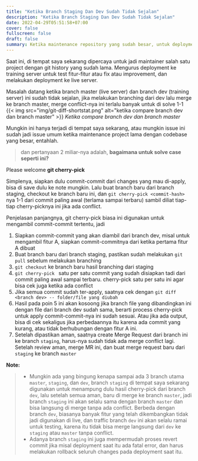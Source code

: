 ```yaml
---
title: "Ketika Branch Staging Dan Dev Sudah Tidak Sejalan"
description: "Ketika Branch Staging Dan Dev Sudah Tidak Sejalan"
date: 2022-04-29T05:51:58+07:00
cover: false
fullscreen: false
draft: false
summary: Ketika maintenance repository yang sudah besar, untuk deployment ini tidak bisa langsung merge dari branch dev ke branch master. Artikel ini berisi langkah-langkah untuk apply commit tertentu dari branch dev ke staging atau master. 
---
```


Saat ini, di tempat saya sekarang dipercaya untuk jadi maintainer salah satu project dengan git history yang sudah lama. Mengurus deployment ke training server untuk test fitur-fitur atau fix atau improvement, dan melakukan deployment ke live server. 

Masalah datang ketika branch master (live server) dan branch dev (training server) ini sudah tidak sejalan, jika melakukan branching dari dev lalu merge ke branch master, merge conflict-nya ini terlalu banyak untuk di solve 1-1
{{< img src="img/git-diff-shortstat.png" alt="ketika compare branch dev dan branch master" >}}
*Ketika compare branch dev dan branch master*

Mungkin ini hanya terjadi di tempat saya sekarang, atau mungkin issue ini sudah jadi issue umum ketika maintenance project lama dengan codebase yang besar, entahlah.

> dan pertanyaan 2 miliar-nya adalah, **bagaimana untuk solve case seperti ini?**

Please welcome **git cherry-pick**

Simplenya, siapkan dulu commit-commit dari changes yang mau di-apply, bisa di save dulu ke note mungkin. Lalu buat branch baru dari branch staging, checkout ke branch baru ini, dan `git cherry-pick <commit-hash>` nya 1-1 dari commit paling awal (terlama sampai terbaru) sambil diliat tiap-tiap cherry-picknya ini jika ada conflict.

Penjelasan panjangnya, git cherry-pick biasa ini digunakan untuk mengambil commit-commit tertentu, jadi
1. Siapkan commit-commit yang akan diambil dari branch dev, misal untuk mengambil fitur A, siapkan commit-commitnya dari ketika pertama fitur A dibuat
2. Buat branch baru dari branch staging, pastikan sudah melakukan `git pull` sebelum melakukan branching
3. `git checkout` ke branch baru hasil branching dari staging
4. `git cherry-pick ` satu per satu commit yang sudah disiapkan tadi dari commit paling awal sampai terbaru. cherry-pick satu per satu ini agar bisa cek juga ketika ada conflict
5. Jika semua commit sudah ter-apply, saatnya cek dengan `git diff <branch dev> -- folder/file yang diubah`
6. Hasil pada poin 5 ini akan kosoong jika branch file yang dibandingkan ini dengan file dari branch dev sudah sama, berarti process cherry-pick untuk apply commit-commit-nya ini sudah sesuai. Atau jika ada output, bisa di cek sekaligus jika perbedaannya itu karena ada commit yang kurang, atau tidak berhubungan dengan fitur A ini.
7. Setelah dipastikan aman, saatnya create Merge Request dari branch ini ke branch `staging`, harus-nya sudah tidak ada merge conflict lagi. Setelah review aman, merge MR ini, dan buat merge request baru dari `staging` ke branch `master`

**Note:** 
> - Mungkin ada yang bingung kenapa sampai ada 3 branch utama `master`, `staging`, dan `dev`, branch `staging` di tempat saya sekarang digunakan untuk menampung dulu hasil cherry-pick dari branch `dev`, lalu setelah semua aman, baru di merge ke branch `master`, jadi branch `staging` ini akan selalu sama dengan branch `master` dan bisa langsung di merge tanpa ada conflict. Berbeda dengan branch `dev`, biasanya banyak fitur yang telah dikembangkan tidak jadi digunakan di live, dan traffic branch `dev` ini akan selalu ramai untuk testing, karena itu tidak bisa merge langsung dari `dev` ke `staging` atau `master` tanpa conflict. 
> - Adanya branch `staging` ini juga mempermudah proses revert commit jika misal deployment saat itu ada fatal error, dan harus melakukan rollback seluruh changes pada deployment saat itu.
